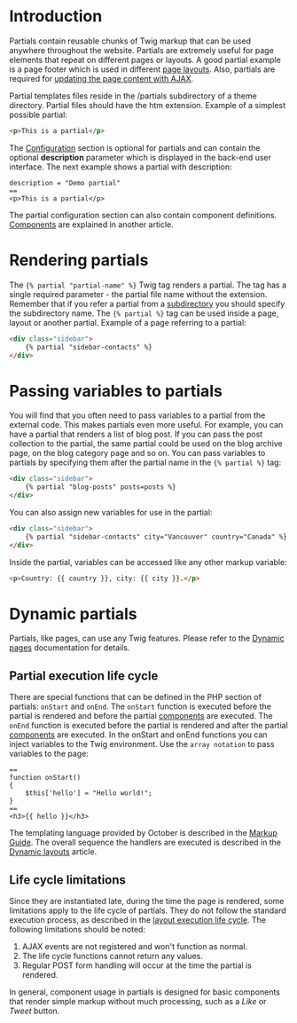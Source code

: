 # Introduction

Partials contain reusable chunks of Twig markup that can be used anywhere throughout the website. Partials are extremely useful for page elements that repeat on different pages or layouts. A good partial example is a page footer which is used in different [page layouts](Layouts.md). Also, partials are required for [updating the page content with AJAX](../ajax/update-partials.md).

Partial templates files reside in the /partials subdirectory of a theme directory. Partial files should have the htm extension. Example of a simplest possible partial:

```html
<p>This is a partial</p>
```

The [Configuration](Themes.md#configuration-section) section is optional for partials and can contain the optional **description** parameter which is displayed in the back-end user interface. The next example shows a partial with description:

```
description = "Demo partial"
==
<p>This is a partial</p>
```

The partial configuration section can also contain component definitions. [Components](Components.md) are explained in another article.

# Rendering partials

The `{% partial "partial-name" %}` Twig tag renders a partial. The tag has a single required parameter - the partial file name without the extension. Remember that if you refer a partial from a [subdirectory](../Themes/Subdirectories.md) you should specify the subdirectory name. The `{% partial %}` tag can be used inside a page, layout or another partial. Example of a page referring to a partial:

```html
<div class="sidebar">
    {% partial "sidebar-contacts" %}
</div>
```

# Passing variables to partials

You will find that you often need to pass variables to a partial from the external code. This makes partials even more useful. For example, you can have a partial that renders a list of blog post. If you can pass the post collection to the partial, the same partial could be used on the blog archive page, on the blog category page and so on. You can pass variables to partials by specifying them after the partial name in the `{% partial %}` tag:

```html
<div class="sidebar">
    {% partial "blog-posts" posts=posts %}
</div>
```

You can also assign new variables for use in the partial:

```html
<div class="sidebar">
    {% partial "sidebar-contacts" city="Vancouver" country="Canada" %}
</div>
```

Inside the partial, variables can be accessed like any other markup variable:

```html
<p>Country: {{ country }}, city: {{ city }}.</p>
```

# Dynamic partials

Partials, like pages, can use any Twig features. Please refer to the [Dynamic pages](Pages.md#dynamic-pages) documentation for details.

## Partial execution life cycle

There are special functions that can be defined in the PHP section of partials: `onStart` and `onEnd`. The `onStart` function is executed before the partial is rendered and before the partial [components](Components.md) are executed. The `onEnd` function is executed before the partial is rendered and after the partial [components](Components.md) are executed. In the onStart and onEnd functions you can inject variables to the Twig environment. Use the `array notation` to pass variables to the page:

```
==
function onStart()
{
    $this['hello'] = "Hello world!";
}
==
<h3>{{ hello }}</h3>
```

The templating language provided by October is described in the [Markup Guide](Markup.md). The overall sequence the handlers are executed is described in the [Dynamic layouts](Layouts.md#dynamic-layouts) article.

## Life cycle limitations

Since they are instantiated late, during the time the page is rendered, some limitations apply to the life cycle of partials. They do not follow the standard execution process, as described in the [layout execution life cycle](Layouts.md#dynamic-layouts). The following limitations should be noted:

1.   AJAX events are not registered and won't function as normal.
2.   The life cycle functions cannot return any values.
3.   Regular POST form handling will occur at the time the partial is rendered.

In general, component usage in partials is designed for basic components that render simple markup without much processing, such as a *Like* or *Tweet* button.